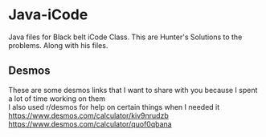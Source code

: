 # Java-iCode
Java files for Black belt iCode Class.
This are Hunter's Solutions to the problems.
Along with his files.
## Desmos
These are some desmos links that I want to share with you because I spent a lot of time working on them
<br>I also used r/desmos for help on certain things when I needed it
<br>https://www.desmos.com/calculator/kiv9nrudzb
<br>https://www.desmos.com/calculator/quof0qbana

